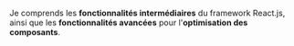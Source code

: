 

Je comprends les **fonctionnalités intermédiaires** du framework React.js, ainsi que les **fonctionnalités avancées** pour l'**optimisation des composants**.
